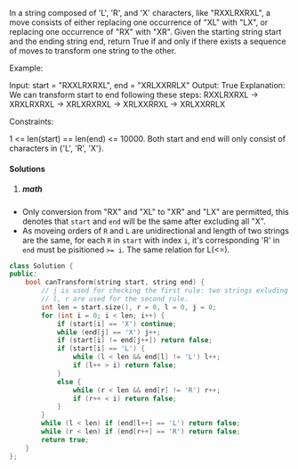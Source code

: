 In a string composed of 'L', 'R', and 'X' characters, like "RXXLRXRXL", a move consists of either replacing one occurrence of "XL" with "LX", or replacing one occurrence of "RX" with "XR". Given the starting string start and the ending string end, return True if and only if there exists a sequence of moves to transform one string to the other.

Example:

Input: start = "RXXLRXRXL", end = "XRLXXRRLX"
Output: True
Explanation:
We can transform start to end following these steps:
RXXLRXRXL ->
XRXLRXRXL ->
XRLXRXRXL ->
XRLXXRRXL ->
XRLXXRRLX
 

Constraints:

1 <= len(start) == len(end) <= 10000.
Both start and end will only consist of characters in {'L', 'R', 'X'}.

#### Solutions

1. ##### math

- Only conversion from "RX" and "XL" to "XR" and "LX" are permitted, this denotes that `start` and `end` will be the same after excluding all "X".
- As moveing orders of `R` and `L` are unidirectional and length of two strings are the same, for each `R` in `start` with index `i`, it's corresponding 'R' in `end` must be pisitioned `>= i`. The same relation for L(<=).

```c++
class Solution {
public:
    bool canTransform(string start, string end) {
        // j is used for checking the first rule: two strings exluding X are the same
        // l, r are used for the second rule.
        int len = start.size(), r = 0, l = 0, j = 0;
        for (int i = 0; i < len; i++) {
            if (start[i] == 'X') continue;
            while (end[j] == 'X') j++;
            if (start[i] != end[j++]) return false;
            if (start[i] == 'L') {
                while (l < len && end[l] != 'L') l++;
                if (l++ > i) return false;
            }
            else {
                while (r < len && end[r] != 'R') r++;
                if (r++ < i) return false;
            }
        }
        while (l < len) if (end[l++] == 'L') return false;
        while (r < len) if (end[r++] == 'R') return false;
        return true;
    }
};
```